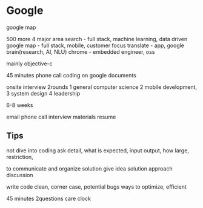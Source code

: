 
# Google
google map

500 more
4 major area
 search - full stack, machine learning, data driven
 google map - full stack, mobile, customer focus
 translate - app, google brain(research, AI, NLU)
 chrome - embedded engineer, oss
 
mainly objective-c

45 minutes phone call
  coding on google documents

onsite interview 2rounds
 1 general computer science
 2 mobile development, 
 3 system design
 4 leadership
 
 6-8 weeks
 
 email phone call
   interview materials
 resume

## Tips

not dive into coding
ask detail, what is expected, input output, how large, restriction,

to communicate and organize solution
  give idea
  solution approach
  discussion
  
write code clean, corner case, potential bugs
ways to optimize, efficient

45 minutes
  2questions
  care clock



